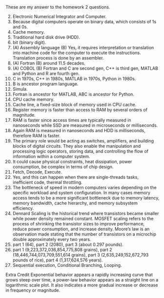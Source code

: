 These are my answer to the homework 2 questions.


2. Electronic Numerical Integrator and Computer.
3. Because digital computers operate on binary data, which consists of 1s and 0s.
4. Cache memory.
5. Traditional hard disk drive (HDD).
6. bit (binary digit).
7. (A) Assembly language (B) Yes, it requires interpretation or translation into machine code for the computer to execute the instructions. Translation process is done by an assembler.
8. (A) Fortran (B) around 11.5 decades.
9. (A) COBOL (B) Fortran and C are second gen, C++ is third gen, MATLAB and Python and R are fourth gen.
10. C in 1970s, C++ in 1980s, MATLAB in 1970s, Python in 1980s.
11. B is ancestor program language.
12. Simula.
13. Fortran is ancestor for MATLAB, ABC is ancestor for Python.
14. CPU cache memory.
15. Cache line, a fixed-size block of memory used in CPU cache.
16. Register memory is faster than access to RAM by several orders of magnitude.
17. RAM is faster since access times are typically measured in nanoseconds while SSD are measured in microseconds or milliseconds.  
18. Again RAM is measured in nanoseconds and HDD is milliseconds, therefore RAM is faster.
19. The primary role would be acting as switches, amplifiers, and building blocks of digital circuits. They also enable the manipulation and processing logic operators, storing data, and controlling the flow of information within a computer system.
20. It could cause physical constraints, heat dissipation, power consumption, be complex in terms of chip design.
21. Fetch, Decode, Execute.
22. Yes, and this can happen when there are single-threads tasks, inefficient code, thermal throttling.
23. The bottleneck of speed in modern computers varies depending on the specific workload and system configuration. In many cases memory access tends to be a more significant bottleneck due to memory latency, memory bandwidth, cache hierarchy, and memory subsystem efficiency.
24. Dennard Scaling is the historical trend where transistors became smaller while power density remained constant. MOSFET scaling refers to the process of shrinking the transistor sizes to improve performance, reduce power consumption, and increase density. Moore’s law is an observation made stating that the number of transistors on a microchip double approximately every two years.
25. part 1 (64), part 2 (2080), part 3 (about 0.297 pounds).
26. part 1 (9,223,372,036,854,775,808 grains), part 2 (18,446,744,073,709,551,614 grains), part 3 (2,635,249,152,672,793 pounds of rice), part 4 (1,317,624,576 years).
27. Sequential execution, Conditional Branching, Looping.

Extra Credit
Exponential behavior appears a rapidly increasing curve that grows steep over time, a power-law behavior appears as a straight line on a logarithmic scale plot. It also indicates a more gradual increase or decrease in frequency or magnitude.


